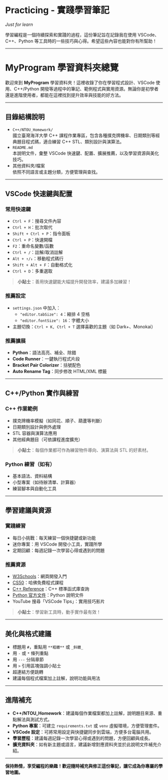 # Practicing - 實踐學習筆記

*Just for learn*

學習編程是一個持續探索和實踐的過程，這份筆記旨在記錄我在使用 VSCode、C++、Python 等工具時的一些技巧與心得。希望這些內容也能對你有所幫助！

---

# MyProgram 學習資料夾總覽

歡迎來到 **MyProgram** 學習資料夾！這裡收錄了你在學習程式設計、VSCode 使用、C++/Python 開發等過程中的筆記、範例程式與實用資源。無論你是初學者還是進階使用者，都能在這裡找到提升效率與技能的好方法。

---

## 目錄結構說明

- `C++/NTOU_Homework/`  
  國立臺灣海洋大學 C++ 課程作業專區，包含各種撲克牌機率、日期類別等經典題目程式碼，適合練習 C++ STL、類別設計與演算法。
- `README.md`  
  本說明文件，彙整 VSCode 快速鍵、配置、擴展推薦，以及學習資源與美化技巧。
- 其他資料夾/檔案  
  依照不同語言或主題分類，方便管理與查找。

---

## VSCode 快速鍵與配置

### 常用快速鍵

- `Ctrl + F`：搜尋文件內容
- `Ctrl + H`：批次取代
- `Shift + Ctrl + P`：指令面板
- `Ctrl + P`：快速開檔
- `F2`：重命名變數/函數
- `Ctrl + /`：註解/取消註解
- `Alt + ↑/↓`：移動程式碼行
- `Shift + Alt + F`：自動格式化
- `Ctrl + D`：多重選取

> **小貼士**：善用快速鍵能大幅提升開發效率，建議多加練習！

### 推薦設定

- `settings.json` 中加入：
    - `"editor.tabSize": 4`：縮排 4 空格
    - `"editor.fontSize": 16`：字體大小
- 主題切換：`Ctrl + K, Ctrl + T` 選擇喜歡的主題（如 Dark+、Monokai）

### 推薦擴展

- **Python**：語法高亮、補全、除錯
- **Code Runner**：一鍵執行程式片段
- **Bracket Pair Colorizer**：括號配色
- **Auto Rename Tag**：同步修改 HTML/XML 標籤

---

## C++/Python 實作與練習

### C++ 作業範例

- 撲克牌機率模擬（如同花、順子、葫蘆等判斷）
- 日期類別設計與例外處理
- STL 容器與演算法應用
- 其他經典題目（可依課程進度擴充）

> **小貼士**：每個作業都可作為練習物件導向、演算法與 STL 的好素材。

### Python 練習（如有）

- 基本語法、資料結構
- 小型專案（如待辦清單、計算器）
- 練習腳本與自動化工具

---

## 學習建議與資源

### 實踐練習

- 每日小挑戰：每天練習一個快捷鍵或新功能
- 迷你專案：用 VSCode 開發小工具，實踐所學
- 定期回顧：每週記錄一次學習心得或遇到的問題

### 推薦資源

- [W3Schools](https://www.w3schools.com/)：網頁開發入門
- [CS50](https://cs50.harvard.edu/)：哈佛免費程式課程
- [C++ Reference](https://en.cppreference.com/)：C++ 標準函式庫查詢
- [Python 官方文件](https://docs.python.org/zh-tw/3/)：Python 說明文件
- YouTube 搜尋「VSCode Tips」：實用技巧影片

> **小貼士**：學習新工具時，動手實作最有效！

---

## 美化與格式建議

- 標題用 `#`，重點用 `**粗體**` 或 `_斜體_`
- 用 `-` 或 `*` 條列重點
- 用 `---` 分隔章節
- 用 `>` 引用區塊強調小貼士
- 超連結方便跳轉
- 建議每個程式檔案加上註解，說明功能與用法

---

## 進階補充

- **C++/NTOU_Homework**：建議每個作業檔案都加上註解，說明題目來源、重點解法與測試方式。
- **Python 專案**：可建立 `requirements.txt` 或 `venv` 虛擬環境，方便管理套件。
- **VSCode 設定**：可將常用設定與快捷鍵同步到雲端，方便多台電腦共用。
- **學習歷程**：建議每週記錄一次學習心得或遇到的問題，方便回顧與成長。
- **擴充資料夾**：如有新主題或語言，建議新增對應資料夾並於此說明文件補充介紹。

---

**保持熱情，享受編程的樂趣！歡迎隨時補充與修正這份筆記，讓它成為你專屬的學習地圖。**
